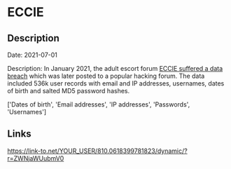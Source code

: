 # ECCIE

## Description

Date: 2021-07-01

Description:
In January 2021, the adult escort forum <a href="https://www.eccie.net/showthread.php?p=1062479958" target="_blank" rel="noopener">ECCIE suffered a data breach</a> which was later posted to a popular hacking forum. The data included 536k user records with email and IP addresses, usernames, dates of birth and salted MD5 password hashes.


['Dates of birth', 'Email addresses', 'IP addresses', 'Passwords', 'Usernames']

## Links

https://link-to.net/YOUR_USER/810.0618399781823/dynamic/?r=ZWNjaWUubmV0